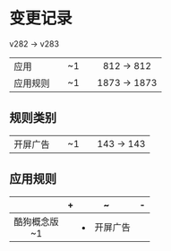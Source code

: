 # 变更记录

v282 -> v283

||||||
|-|:-:|:-:|:-:|:-:|
|应用||~1||812 -> 812|
|应用规则||~1||1873 -> 1873|

## 规则类别

||||||
|-|:-:|:-:|:-:|:-:|
|开屏广告||~1||143 -> 143|

## 应用规则

||+|~|-|
|:-:|-|-|-|
|酷狗概念版<br>~1||<li>开屏广告||
